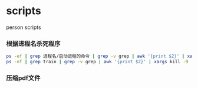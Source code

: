 # scripts
person scripts

### 根据进程名杀死程序

```bash
ps -ef | grep 进程名/启动进程的命令 | grep -v grep | awk '{print $2}' | xargs kill -9
ps -ef | grep train | grep -v grep | awk '{print $2}' | xargs kill -9
```

### 压缩pdf文件

```bash

```
